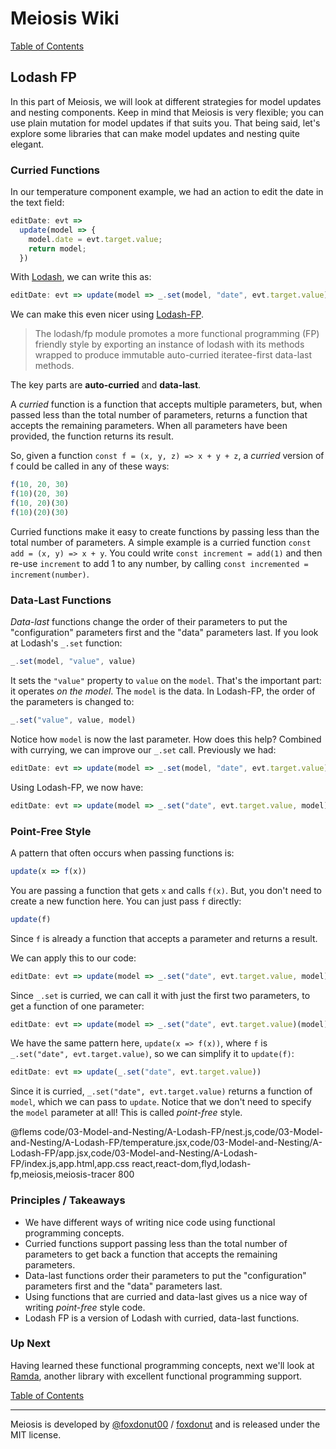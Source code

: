 # Meiosis Wiki

[Table of Contents](toc.html)

## Lodash FP

In this part of Meiosis, we will look at different strategies for model updates and nesting
components. Keep in mind that Meiosis is very flexible; you can use plain mutation for model
updates if that suits you. That being said, let's explore some libraries that can make model
updates and nesting quite elegant.

### Curried Functions

In our temperature component example, we had an action to edit the date in the text field:

```javascript
editDate: evt =>
  update(model => {
    model.date = evt.target.value;
    return model;
  })
```

With [Lodash](https://lodash.com), we can write this as:

```javascript
editDate: evt => update(model => _.set(model, "date", evt.target.value))
```

We can make this even nicer using [Lodash-FP](https://github.com/lodash/lodash/wiki/FP-Guide).

> The lodash/fp module promotes a more functional programming (FP) friendly style by exporting an
instance of lodash with its methods wrapped to produce immutable auto-curried iteratee-first
data-last methods.

The key parts are **auto-curried** and **data-last**.

A _curried_ function is a function that accepts multiple parameters, but, when passed less than the
total number of parameters, returns a function that accepts the remaining parameters. When all
parameters have been provided, the function returns its result.

So, given a function `const f = (x, y, z) => x + y + z`, a _curried_ version of f could be called
in any of these ways:

```javascript
f(10, 20, 30)
f(10)(20, 30)
f(10, 20)(30)
f(10)(20)(30)
```

Curried functions make it easy to create functions by passing less than the total number of
parameters. A simple example is a curried function `const add = (x, y) => x + y`. You could
write `const increment = add(1)` and then re-use `increment` to add 1 to any number, by
calling `const incremented = increment(number)`.

### Data-Last Functions

_Data-last_ functions change the order of their parameters to put the "configuration" parameters
first and the "data" parameters last. If you look at Lodash's `_.set` function:

```javascript
_.set(model, "value", value)
```

It sets the `"value"` property to `value` on the `model`. That's the important part: it operates
_on the model_. The `model` is the data. In Lodash-FP, the order of the parameters is changed to:

```javascript
_.set("value", value, model)
```

Notice how `model` is now the last parameter. How does this help? Combined with currying, we can
improve our `_.set` call. Previously we had:

```javascript
editDate: evt => update(model => _.set(model, "date", evt.target.value))
```

Using Lodash-FP, we now have:

```javascript
editDate: evt => update(model => _.set("date", evt.target.value, model))
```

### Point-Free Style

A pattern that often occurs when passing functions is:

```javascript
update(x => f(x))
```

You are passing a function that gets `x` and calls `f(x)`. But, you don't need to create a new
function here. You can just pass `f` directly:

```javascript
update(f)
```

Since `f` is already a function that accepts a parameter and returns a result.

We can apply this to our code:

```javascript
editDate: evt => update(model => _.set("date", evt.target.value, model))
```

Since `_.set` is curried, we can call it with just the first two parameters, to get a function of
one parameter:

```javascript
editDate: evt => update(model => _.set("date", evt.target.value)(model))
```

We have the same pattern here, `update(x => f(x))`, where `f` is `_.set("date", evt.target.value)`,
so we can simplify it to `update(f)`:

```javascript
editDate: evt => update(_.set("date", evt.target.value))
```

Since it is curried, `_.set("date", evt.target.value)` returns a function of `model`, which we can
pass to `update`. Notice that we don't need to specify the `model` parameter at all! This is called
_point-free_ style.

@flems code/03-Model-and-Nesting/A-Lodash-FP/nest.js,code/03-Model-and-Nesting/A-Lodash-FP/temperature.jsx,code/03-Model-and-Nesting/A-Lodash-FP/app.jsx,code/03-Model-and-Nesting/A-Lodash-FP/index.js,app.html,app.css react,react-dom,flyd,lodash-fp,meiosis,meiosis-tracer 800

### Principles / Takeaways

- We have different ways of writing nice code using functional programming concepts.
- Curried functions support passing less than the total number of parameters to get back a function
that accepts the remaining parameters.
- Data-last functions order their parameters to put the "configuration" parameters first and the
"data" parameters last.
- Using functions that are curried and data-last gives us a nice way of writing _point-free_
style code.
- Lodash FP is a version of Lodash with curried, data-last functions.

### Up Next

Having learned these functional programming concepts, next we'll look at
[Ramda](03-Model-and-Nesting-B-Ramda.html), another library with excellent functional programming support.

[Table of Contents](toc.html)

-----

Meiosis is developed by [@foxdonut00](http://twitter.com/foxdonut00) / [foxdonut](https://github.com/foxdonut) and is released under the MIT license.
